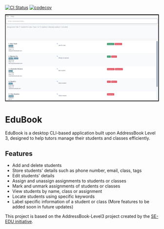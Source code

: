 [![CI Status](https://github.com/AY2526S1-CS2103T-W14-1/tp/workflows/Java%20CI/badge.svg)](https://github.com/AY2526S1-CS2103T-W14-1/tp/actions) [![codecov](https://codecov.io/gh/AY2526S1-CS2103T-W14-1/tp/graph/badge.svg?token=5Y1NVJI9XG)](https://codecov.io/gh/AY2526S1-CS2103T-W14-1/tp)

![Ui](docs/images/Ui.png)

# EduBook

EduBook is a desktop CLI-based application built upon AddressBook Level 3, designed to help tutors manage their students and classes efficiently.

## Features
- Add and delete students
- Store students' details such as phone number, email, class, tags
- Edit students' details
- Assign and unassign assignments to students or classes
- Mark and unmark assignments of students or classes
- View students by name, class or assignment
- Locate students using specific keywords
- Label specific information of a student or class
(More features to be added soon in future updates)


This project is based on the AddressBook-Level3 project created by the [SE-EDU initiative](https://se-education.org).
